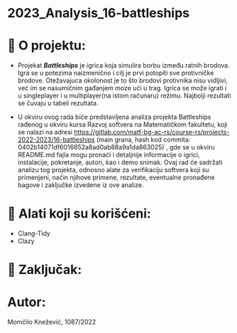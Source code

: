 # 2023_Analysis_16-battleships

# :memo: O projektu:
- Projekat ***Battleships*** je igrica koja simulira borbu između ratnih brodova. Igra se u potezima naizmenično i cilj je prvi potopiti sve protivničke brodove. Otežavajuca okolonost je to što brodovi protivnika nisu vidljivi, već im se nasumičnim gađanjem moze ući u trag. Igrica se može igrati i u singleplayer i u multiplayer(na istom računaru) režimu. Najbolji rezultati se čuvaju u tabeli rezultata.
  
- U okviru ovog rada biće predstavljena analiza projekta Battleships rađenog u okviru kursa Razvoj softvera na Matematičkom fakultetu, koji se nalazi na adresi https://gitlab.com/matf-bg-ac-rs/course-rs/projects-2022-2023/16-battleships (main grana, hash kod commita: 0402b14071df6016652a8ad0ab88a9a1da863025) , gde se u okviru README.md fajla mogu pronaći i detaljnije informacije o igrici, instalacije, pokretanje, autori, kao i demo snimak. Ovaj rad će sadržati analizu tog projekta, odnosno alate za verifikaciju softvera koji su primenjeni, način njihove primene, rezultate, eventualne pronađene bagove i zaključke izvedene iz ove analize.


# :wrench: Alati koji su korišćeni:
* Clang-Tidy
* Clazy



# :memo: Zaključak:


# Autor:
Momčilo Knežević, 1087/2022


